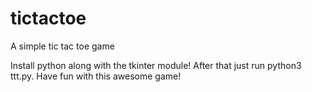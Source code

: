 # tictactoe
A simple tic tac toe game

Install python along with the tkinter module!
After that just run python3 ttt.py.
Have fun with this awesome game!
